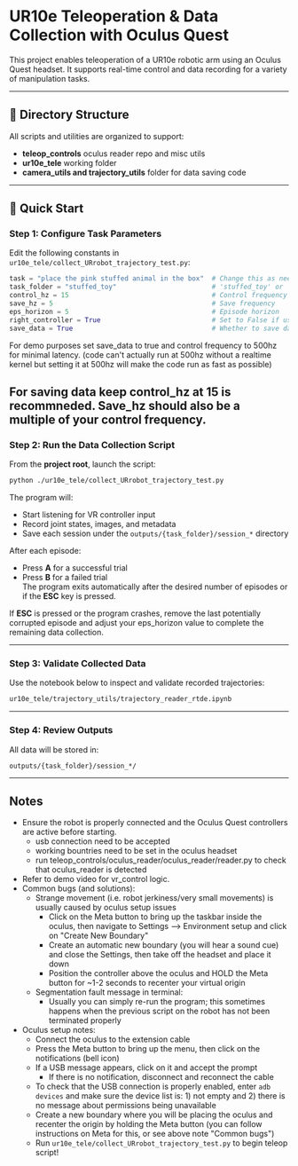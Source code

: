 # UR10e Teleoperation & Data Collection with Oculus Quest

This project enables teleoperation of a UR10e robotic arm using an Oculus Quest headset. It supports real-time control and data recording for a variety of manipulation tasks.

---

## 📁 Directory Structure

All scripts and utilities are organized to support:
- **teleop_controls** oculus reader repo and misc utils
- **ur10e_tele** working folder
- **camera_utils and trajectory_utils** folder for data saving code

---

## 🚀 Quick Start

### Step 1: Configure Task Parameters

Edit the following constants in  
`ur10e_tele/collect_URrobot_trajectory_test.py`:

```python
task = "place the pink stuffed animal in the box"  # Change this as needed
task_folder = "stuffed_toy"                        # 'stuffed_toy' or 'pills'
control_hz = 15                                    # Control frequency
save_hz = 5                                        # Save frequency
eps_horizon = 5                                    # Episode horizon
right_controller = True                            # Set to False if using left hand
save_data = True                                   # Whether to save data
```

For demo purposes set save_data to true and control frequency to 500hz for minimal latency. (code can't actually run at 500hz without a realtime kernel but setting it at 500hz will make the code run as fast as possible)

For saving data keep control_hz at 15 is recommneded. Save_hz should also be a multiple of your control frequency.
---

### Step 2: Run the Data Collection Script

From the **project root**, launch the script:

```bash
python ./ur10e_tele/collect_URrobot_trajectory_test.py
```

The program will:
- Start listening for VR controller input
- Record joint states, images, and metadata
- Save each session under the `outputs/{task_folder}/session_*` directory

After each episode:
- Press **A** for a successful trial
- Press **B** for a failed trial  
The program exits automatically after the desired number of episodes or if the **ESC** key is pressed.


If **ESC** is pressed or the program crashes, remove the last potentially corrupted episode and adjust your eps_horizon value to complete the remaining data collection.


---

### Step 3: Validate Collected Data

Use the notebook below to inspect and validate recorded trajectories:

```bash
ur10e_tele/trajectory_utils/trajectory_reader_rtde.ipynb
```

---

### Step 4: Review Outputs

All data will be stored in:

```
outputs/{task_folder}/session_*/
```
---

## Notes

- Ensure the robot is properly connected and the Oculus Quest controllers are active before starting.
    - usb connection need to be accepted 
    - working bountries need to be set in the oculus headset 
    - run teleop_controls/oculus_reader/oculus_reader/reader.py to check that oculus_reader is detected
- Refer to demo video for vr_control logic. 
- Common bugs (and solutions):
    - Strange movement (i.e. robot jerkiness/very small movements) is usually caused by oculus setup issues
        - Click on the Meta button to bring up the taskbar inside the oculus, then navigate to Settings --> Environment setup and click on "Create New Boundary"
        - Create an automatic new boundary (you will hear a sound cue) and close the Settings, then take off the headset and place it down
        - Position the controller above the oculus and HOLD the Meta button for ~1-2 seconds to recenter your virtual origin
    - Segmentation fault message in terminal:
        - Usually you can simply re-run the program; this sometimes happens when the previous script on the robot has not been terminated properly
- Oculus setup notes:
    - Connect the oculus to the extension cable
    - Press the Meta button to bring up the menu, then click on the notifications (bell icon)
    - If a USB message appears, click on it and accept the prompt
        - If there is no notification, disconnect and reconnect the cable
    - To check that the USB connection is properly enabled, enter `adb devices` and make sure the device list is: 1) not empty and 2) there is no message about permissions being unavailable
    - Create a new boundary where you will be placing the oculus and recenter the origin by holding the Meta button (you can follow instructions on Meta for this, or see above note "Common bugs")
    - Run `ur10e_tele/collect_URrobot_trajectory_test.py` to begin teleop script!


